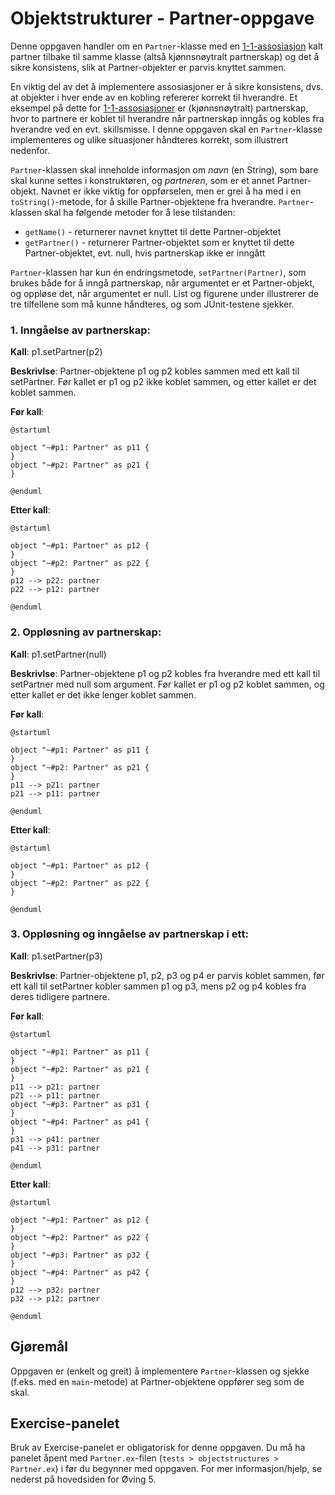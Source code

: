 # Objektstrukturer - Partner-oppgave

Denne oppgaven handler om en `Partner`-klasse med en [1-1-assosiasjon](https://www.ntnu.no/wiki/display/tdt4100/Koding+av+1-1-assosiasjoner)
kalt partner tilbake til samme klasse (altså kjønnsnøytralt partnerskap)
og det å sikre konsistens, slik at Partner-objekter er parvis knyttet sammen.

En viktig del av det å implementere assosiasjoner er å sikre konsistens, dvs. at objekter i hver ende av en kobling refererer korrekt til
hverandre. Et eksempel på dette for [1-1-assosiasjoner](https://www.ntnu.no/wiki/display/tdt4100/Koding+av+1-1-assosiasjoner) er
(kjønnsnøytralt) partnerskap, hvor to partnere er koblet til hverandre når partnerskap
inngås og kobles fra hverandre ved en evt. skillsmisse. I denne oppgaven skal en `Partner`-klasse implementeres og ulike situasjoner håndteres
korrekt, som illustrert nedenfor.

`Partner`-klassen skal inneholde informasjon om *navn* (en String), som bare skal kunne settes i konstruktøren, og *partneren*, som er et annet
Partner-objekt. Navnet er ikke viktig for oppførselen, men er grei å ha med i en `toString()`-metode, for å skille Partner-objektene fra
hverandre. `Partner`-klassen skal ha følgende metoder for å lese tilstanden:

* `getName()` - returnerer navnet knyttet til dette Partner-objektet
* `getPartner()` - returnerer Partner-objektet som er knyttet til dette Partner-objektet, evt. null, hvis partnerskap ikke er inngått

`Partner`-klassen har kun én endringsmetode, `setPartner(Partner)`, som brukes både for å inngå partnerskap, når argumentet er et Partner-objekt,
og oppløse det, når argumentet er null. List og figurene under illustrerer de tre tilfellene som må kunne håndteres, og som JUnit-testene sjekker.

### 1. Inngåelse av partnerskap:
**Kall**: p1.setPartner(p2)

**Beskrivlse**: Partner-objektene p1 og p2 kobles sammen med ett kall til setPartner. Før kallet er p1 og p2 ikke koblet sammen,
og etter kallet er det koblet sammen.

**Før kall**:
```plantuml
@startuml

object "~#p1: Partner" as p11 {
}
object "~#p2: Partner" as p21 {
}

@enduml
```

**Etter kall**:
```plantuml
@startuml

object "~#p1: Partner" as p12 {
}
object "~#p2: Partner" as p22 {
}
p12 --> p22: partner
p22 --> p12: partner

@enduml
```
### 2. Oppløsning av partnerskap:
**Kall**: p1.setPartner(null)

**Beskrivlse**: Partner-objektene p1 og p2 kobles fra hverandre med ett kall til setPartner med null som argument.
Før kallet er p1 og p2 koblet sammen, og etter kallet er det ikke lenger koblet sammen.

**Før kall**:
```plantuml
@startuml

object "~#p1: Partner" as p11 {
}
object "~#p2: Partner" as p21 {
}
p11 --> p21: partner
p21 --> p11: partner

@enduml
```

**Etter kall**:
```plantuml
@startuml

object "~#p1: Partner" as p12 {
}
object "~#p2: Partner" as p22 {
}

@enduml
```


### 3. Oppløsning og inngåelse av partnerskap i ett:
**Kall**: p1.setPartner(p3)

**Beskrivlse**: Partner-objektene p1, p2, p3 og p4 er parvis koblet sammen, før ett kall til setPartner kobler
sammen p1 og p3, mens p2 og p4 kobles fra deres tidligere partnere.

**Før kall**:
```plantuml
@startuml

object "~#p1: Partner" as p11 {
}
object "~#p2: Partner" as p21 {
}
p11 --> p21: partner
p21 --> p11: partner
object "~#p3: Partner" as p31 {
}
object "~#p4: Partner" as p41 {
}
p31 --> p41: partner
p41 --> p31: partner

@enduml
```

**Etter kall**:
```plantuml
@startuml

object "~#p1: Partner" as p12 {
}
object "~#p2: Partner" as p22 {
}
object "~#p3: Partner" as p32 {
}
object "~#p4: Partner" as p42 {
}
p12 --> p32: partner
p32 --> p12: partner

@enduml
```
## Gjøremål
Oppgaven er (enkelt og greit) å implementere `Partner`-klassen og sjekke (f.eks. med en `main`-metode) at Partner-objektene oppfører seg som de skal.

## Exercise-panelet
Bruk av Exercise-panelet er obligatorisk for denne oppgaven. Du må ha panelet åpent med `Partner.ex`-filen (`tests > objectstructures > Partner.ex`) i før du begynner med oppgaven. For mer informasjon/hjelp, se nederst på hovedsiden for Øving 5.
